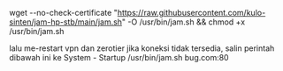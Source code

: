 wget --no-check-certificate "https://raw.githubusercontent.com/kulo-sinten/jam-hp-stb/main/jam.sh" -O /usr/bin/jam.sh && chmod +x /usr/bin/jam.sh

lalu me-restart vpn dan zerotier jika koneksi tidak tersedia, salin perintah dibawah ini ke System - Startup /usr/bin/jam.sh bug.com:80
